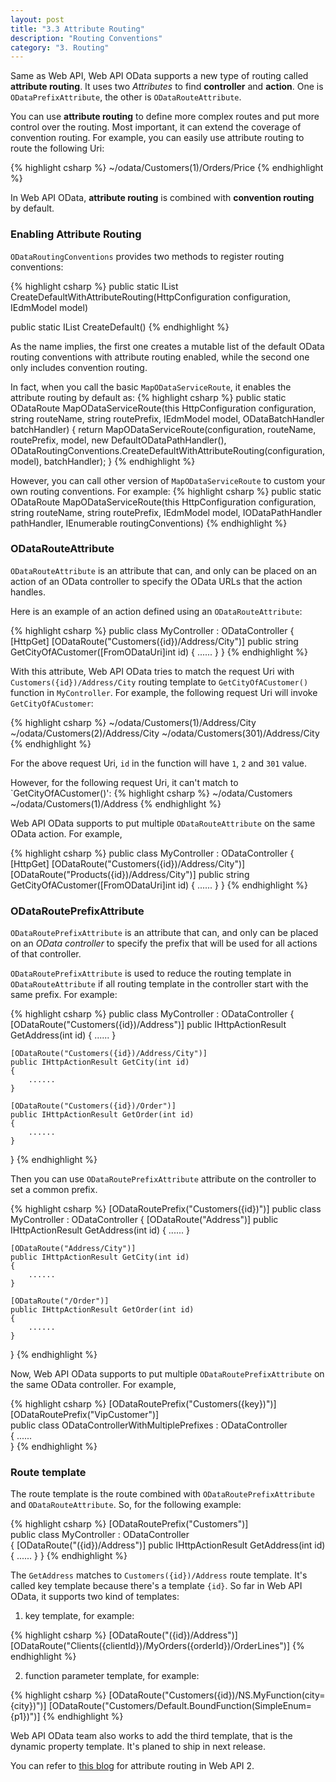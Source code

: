 ```yaml
---
layout: post
title: "3.3 Attribute Routing"
description: "Routing Conventions"
category: "3. Routing"
---
```


Same as Web API, Web API OData supports a new type of routing called **attribute routing**. It uses two *Attributes* to find **controller** and **action**. One is `ODataPrefixAttribute`, the other is `ODataRouteAttribute`.

You can use **attribute routing** to define more complex routes and put more control over the routing. Most important, it can extend the coverage of convention routing. For example, you can easily use attribute routing to route the following Uri:

{% highlight csharp %}
~/odata/Customers(1)/Orders/Price
{% endhighlight %}

In Web API OData, **attribute routing** is combined with **convention routing** by default.

### Enabling Attribute Routing

`ODataRoutingConventions` provides two methods to register routing conventions:

{% highlight csharp %}
public static IList<IODataRoutingConvention> CreateDefaultWithAttributeRouting(HttpConfiguration configuration, IEdmModel model)

public static IList<IODataRoutingConvention> CreateDefault()
{% endhighlight %}

As the name implies, the first one creates a mutable list of the default OData routing conventions with attribute routing enabled, while the second one only includes convention routing.

In fact, when you call the basic `MapODataServiceRoute`, it enables the attribute routing by default as:
{% highlight csharp %}
public static ODataRoute MapODataServiceRoute(this HttpConfiguration configuration, string routeName, string routePrefix, IEdmModel model, ODataBatchHandler batchHandler)
{
    return MapODataServiceRoute(configuration, routeName, routePrefix, model, new DefaultODataPathHandler(),
        ODataRoutingConventions.CreateDefaultWithAttributeRouting(configuration, model), batchHandler);
}
{% endhighlight %}

However, you can call other version of `MapODataServiceRoute` to custom your own routing conventions. For example:
{% highlight csharp %}
public static ODataRoute MapODataServiceRoute(this HttpConfiguration configuration, string routeName, string routePrefix, IEdmModel model, IODataPathHandler pathHandler, IEnumerable<IODataRoutingConvention> routingConventions)
{% endhighlight %}

### ODataRouteAttribute

`ODataRouteAttribute` is an attribute that can, and only can be placed on an action of an OData controller to specify the OData URLs that the action handles.

Here is an example of an action defined using an `ODataRouteAttribute`:

{% highlight csharp %}
public class MyController : ODataController
{
    [HttpGet]
    [ODataRoute("Customers({id})/Address/City")]
    public string GetCityOfACustomer([FromODataUri]int id)
    {
        ......
    }
}
{% endhighlight %}

With this attribute, Web API OData tries to match the request Uri with `Customers({id})/Address/City` routing template to  `GetCityOfACustomer()` function in `MyController`. For example, the following request Uri will invoke `GetCityOfACustomer`:

{% highlight csharp %}
~/odata/Customers(1)/Address/City
~/odata/Customers(2)/Address/City
~/odata/Customers(301)/Address/City
{% endhighlight %}

For the above request Uri, `id` in the function will have `1`, `2` and `301` value.

However, for the following request Uri, it can't match to `GetCityOfACustomer()':
{% highlight csharp %}
~/odata/Customers
~/odata/Customers(1)/Address
{% endhighlight %}

Web API OData supports to put multiple `ODataRouteAttribute` on the same OData action. For example, 

{% highlight csharp %}
public class MyController : ODataController
{
    [HttpGet]
    [ODataRoute("Customers({id})/Address/City")]
    [ODataRoute("Products({id})/Address/City")]
    public string GetCityOfACustomer([FromODataUri]int id)
    {
        ......
    }
}
{% endhighlight %}

### ODataRoutePrefixAttribute

`ODataRoutePrefixAttribute` is an attribute that can, and only can be placed on an *OData controller* to specify the prefix that will be used for all actions of that controller.

`ODataRoutePrefixAttribute` is used to reduce the routing template in `ODataRouteAttribute` if all routing template in the controller start with the same prefix. For example:

{% highlight csharp %}
public class MyController : ODataController
{
    [ODataRoute("Customers({id})/Address")]
    public IHttpActionResult GetAddress(int id)
    {
        ......
    }

    [ODataRoute("Customers({id})/Address/City")]
    public IHttpActionResult GetCity(int id)
    {
        ......
    }

    [ODataRoute("Customers({id})/Order")]
    public IHttpActionResult GetOrder(int id)
    {
        ......
    }
}
{% endhighlight %}

Then you can use `ODataRoutePrefixAttribute` attribute on the controller to set a common prefix.

{% highlight csharp %}
[ODataRoutePrefix("Customers({id})")]
public class MyController : ODataController
{
    [ODataRoute("Address")]
    public IHttpActionResult GetAddress(int id)
    {
        ......
    }

    [ODataRoute("Address/City")]
    public IHttpActionResult GetCity(int id)
    {
        ......
    }

    [ODataRoute("/Order")]
    public IHttpActionResult GetOrder(int id)
    {
        ......
    }
}
{% endhighlight %}

Now, Web API OData supports to put multiple `ODataRoutePrefixAttribute` on the same OData controller. For example, 

{% highlight csharp %}
[ODataRoutePrefix("Customers({key})")]  
[ODataRoutePrefix("VipCustomer")]  
public class ODataControllerWithMultiplePrefixes : ODataController  
{
    ......  
}
{% endhighlight %}

### Route template

The route template is the route combined with `ODataRoutePrefixAttribute` and `ODataRouteAttribute`. So, for the following example:

{% highlight csharp %}
[ODataRoutePrefix("Customers")]  
public class MyController : ODataController  
{
    [ODataRoute("({id})/Address")]
    public IHttpActionResult GetAddress(int id)
    {
        ......
    }
}
{% endhighlight %}

The `GetAddress` matches to `Customers({id})/Address` route template. It's called key template because there's a template `{id}`. So far in Web API OData, it supports two kind of templates:

1. key template, for example: 

{% highlight csharp %}
[ODataRoute("({id})/Address")]
[ODataRoute("Clients({clientId})/MyOrders({orderId})/OrderLines")]
{% endhighlight %}    
   
2. function parameter template, for example: 

{% highlight csharp %}
[ODataRoute("Customers({id})/NS.MyFunction(city={city})")]
[ODataRoute("Customers/Default.BoundFunction(SimpleEnum={p1})")]
{% endhighlight %}    

Web API OData team also works to add the third template, that is the dynamic property template. It's planed to ship in next release.

You can refer to [this blog](http://www.asp.net/web-api/overview/web-api-routing-and-actions/attribute-routing-in-web-api-2#enable) for attribute routing in Web API 2.
